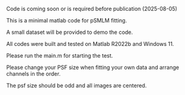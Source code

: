 Code is coming soon or is required before publication (2025-08-05)

This is a minimal matlab code for pSMLM fitting.

A small dataset will be provided to demo the code.

All codes were built and tested on Matlab R2022b and Windows 11.

Please run the main.m for starting the test.

Please change your PSF size when fitting your own data and arrange channels in the order. 

The psf size should be odd and all images are centered.
